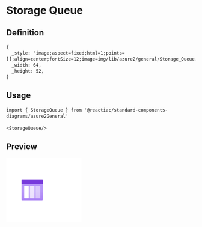 # Storage Queue

## Definition

```
{
  _style: 'image;aspect=fixed;html=1;points=[];align=center;fontSize=12;image=img/lib/azure2/general/Storage_Queue.svg;strokeColor=none;',
  _width: 64,
  _height: 52,
}
```

## Usage

```
import { StorageQueue } from '@reactiac/standard-components-diagrams/azure2General'

<StorageQueue/>
```

## Preview

<img src="./storage-queue.png" width="200"/>
